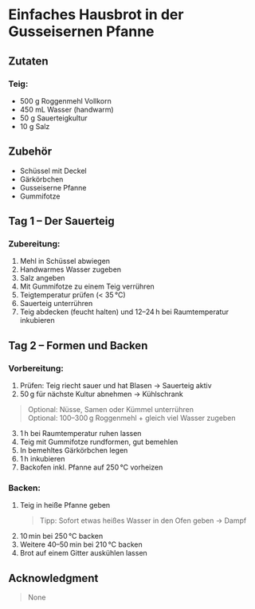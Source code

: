 # Einfaches Hausbrot in der Gusseisernen Pfanne

## Zutaten
### Teig:
- 500 g Roggenmehl Vollkorn  
- 450 mL Wasser (handwarm)  
- 50 g Sauerteigkultur  
- 10 g Salz  

## Zubehör
- Schüssel mit Deckel  
- Gärkörbchen  
- Gusseiserne Pfanne  
- Gummifotze  

## Tag 1 – Der Sauerteig
### Zubereitung:
1. Mehl in Schüssel abwiegen  
2. Handwarmes Wasser zugeben  
3. Salz angeben  
4. Mit Gummifotze zu einem Teig verrühren  
5. Teigtemperatur prüfen (< 35 °C)  
6. Sauerteig unterrühren  
7. Teig abdecken (feucht halten) und 12–24 h bei Raumtemperatur inkubieren  

## Tag 2 – Formen und Backen
### Vorbereitung:
1. Prüfen: Teig riecht sauer und hat Blasen → Sauerteig aktiv  
2. 50 g für nächste Kultur abnehmen → Kühlschrank  

> Optional: Nüsse, Samen oder Kümmel unterrühren  
> Optional: 100–300 g Roggenmehl + gleich viel Wasser zugeben  

3. 1 h bei Raumtemperatur ruhen lassen  
4. Teig mit Gummifotze rundformen, gut bemehlen  
5. In bemehltes Gärkörbchen legen  
6. 1 h inkubieren  
7. Backofen inkl. Pfanne auf 250 °C vorheizen  

### Backen:
1. Teig in heiße Pfanne geben
   > Tipp: Sofort etwas heißes Wasser in den Ofen geben → Dampf  
2. 10 min bei 250 °C backen  
3. Weitere 40–50 min bei 210 °C backen  
4. Brot auf einem Gitter auskühlen lassen  

## Acknowledgment
> None
